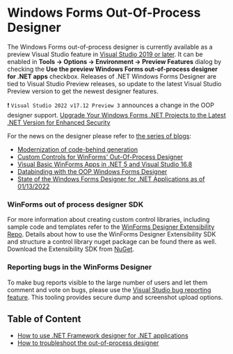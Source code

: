 # Windows Forms Out-Of-Process Designer

The Windows Forms out-of-process designer is currently available as a preview Visual Studio feature in [Visual Studio 2019 or later](https://visualstudio.microsoft.com/vs/preview/). It can be enabled in **Tools -> Options -> Environment -> Preview Features** dialog by checking the **Use the preview Windows Forms out-of-process designer for .NET apps** checkbox.
 Releases of .NET Windows Forms Designer are tied to Visual Studio Preview releases, so update to the latest Visual Studio Preview version to get the newest designer features.

:heavy_exclamation_mark: `Visual Studio 2022 v17.12 Preview 3` announces a change in the OOP designer support. [Upgrade Your Windows Forms .NET Projects to the Latest .NET Version for Enhanced Security](https://devblogs.microsoft.com/visualstudio/upgrade-your-windows-forms-net-projects-to-the-latest-net-version-for-enhanced-security/)

For the news on the designer please refer to [the series of blogs](https://devblogs.microsoft.com/search?query=winforms&blog=%2Fdotnet%2F):
* [Modernization of code-behind generation](./modernization-of-code-behind-in-OOP-designer/modernization-of-code-behind-in-oop-designer.md)
* [Custom Controls for WinForms' Out-Of-Process Designer](https://devblogs.microsoft.com/dotnet/custom-controls-for-winforms-out-of-process-designer/)
* [Visual Basic WinForms Apps in .NET 5 and Visual Studio 16.8](https://devblogs.microsoft.com/dotnet/visual-basic-winforms-apps-in-net-5-and-visual-studio-16-8/)
* [Databinding with the OOP Windows Forms Designer](https://devblogs.microsoft.com/dotnet/databinding-with-the-oop-windows-forms-designer/)
* [State of the Windows Forms Designer for .NET Applications as of 01/13/2022](https://devblogs.microsoft.com/dotnet/state-of-the-windows-forms-designer-for-net-applications/)

### WinForms out of process designer SDK

For more information about creating custom control libraries, including sample code and templates refer to the [WinForms Designer Extensibility Repo](https://github.com/microsoft/winforms-designer-extensibility/). Details about how to use the WinForms Designer Extensibility SDK and structure a control library nuget package can be found there as well. Download the Extensibility SDK from [NuGet](https://www.nuget.org/packages/Microsoft.WinForms.Designer.SDK).

### Reporting bugs in the WinForms Designer

To make bug reports visible to the large number of users and let them comment and vote on bugs, please use the [Visual Studio bug reporting feature](https://learn.microsoft.com/visualstudio/ide/how-to-report-a-problem-with-visual-studio?view=vs-2022). This tooling provides secure dump and screenshot upload options.

## Table of Content

* [How to use .NET Framework designer for .NET applications](net-inproc-designer.md)
* [How to troubleshoot the out-of-process designer](troubleshooting.md)
